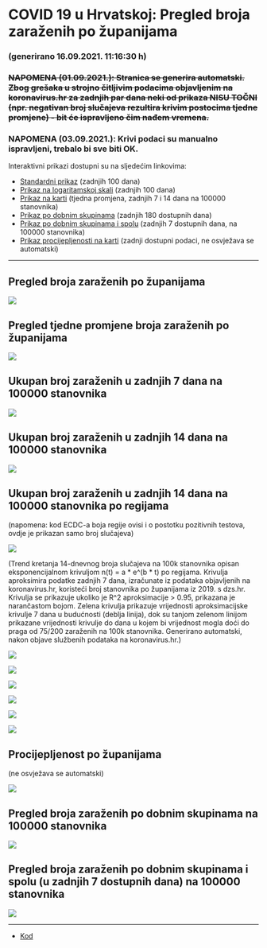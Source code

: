 # COVID 19 u Hrvatskoj: Pregled broja zaraženih po županijama

### (generirano 16.09.2021. 11:16:30 h)

### ~~NAPOMENA (01.09.2021.): Stranica se generira automatski. Zbog grešaka u strojno čitljivim podacima objavljenim na koronavirus.hr za zadnjih par dana neki od prikaza NISU TOČNI (npr. negativan broj slučajeva rezultira krivim postocima tjedne promjene) - bit će ispravljeno čim nađem vremena.~~

### NAPOMENA (03.09.2021.): Krivi podaci su manualno ispravljeni, trebalo bi sve biti OK.

Interaktivni prikazi dostupni su na sljedećim linkovima:

- [Standardni prikaz](html/index.html) (zadnjih 100 dana)
- [Prikaz na logaritamskoj skali](html/index_log.html) (zadnjih 100 dana)
- [Prikaz na karti](html/index_map.html) (tjedna promjena, zadnjih 7 i 14 dana na 100000 stanovnika)
- [Prikaz po dobnim skupinama](html/index_per_age.html) (zadnjih 180 dostupnih dana)
- [Prikaz po dobnim skupinama i spolu](html/index_pyramid.html) (zadnjih 7 dostupnih dana, na 100000 stanovnika)
- [Prikaz procijepljenosti na karti](html/index_vaccination.html) (zadnji dostupni podaci, ne osvježava se automatski)

-----

## Pregled broja zaraženih po županijama

![](img/2021_09_15_line_plots.png)

## Pregled tjedne promjene broja zaraženih po županijama

![](img/2021_09_15_map.png)

## Ukupan broj zaraženih u zadnjih 7 dana na 100000 stanovnika

![](img/2021_09_15_map_7_day_per_100k.png)

## Ukupan broj zaraženih u zadnjih 14 dana na 100000 stanovnika

![](img/2021_09_15_map_14_day_per_100k.png)

## Ukupan broj zaraženih u zadnjih 14 dana na 100000 stanovnika po regijama

(napomena: kod ECDC-a boja regije ovisi i o postotku pozitivnih testova, ovdje je prikazan samo broj slučajeva)

![](img/2021_09_15_map_14_day_per_100k_region.png)

(Trend kretanja 14-dnevnog broja slučajeva na 100k stanovnika opisan eksponencijalnom krivuljom n(t) = a * e^(b * t) po regijama. Krivulja aproksimira podatke zadnjih 7 dana, izračunate iz podataka objavljenih na koronavirus.hr, koristeći broj stanovnika po županijama iz 2019. s dzs.hr. Krivulja se prikazuje ukoliko je R^2 aproksimacije > 0.95, prikazana je narančastom bojom. Zelena krivulja prikazuje vrijednosti aproksimacijske krivulje 7 dana u budućnosti (deblja linija), dok su tanjom zelenom linijom prikazane vrijednosti krivulje do dana u kojem bi vrijednost mogla doći do praga od 75/200 zaraženih na 100k stanovnika. Generirano automatski, nakon objave službenih podataka na koronavirus.hr.)

![](img/2021_09_15_current_Jadranska_Hrvatska.png)

![](img/2021_09_15_current_Panonska_Hrvatska.png)

![](img/2021_09_15_current_Grad_Zagreb.png)

![](img/2021_09_15_current_Sjeverna_Hrvatska.png)

![](img/2021_09_15_current_Republika_Hrvatska.png)

![](img/2021_09_15_cases_hospitalisations_deaths_Republika_Hrvatska.png)

## Procijepljenost po županijama

(ne osvježava se automatski)

![](img/2021_09_15_vaccination.png)

## Pregled broja zaraženih po dobnim skupinama na 100000 stanovnika

![](img/2021_09_15_per_age_group.png)

## Pregled broja zaraženih po dobnim skupinama i spolu (u zadnjih 7 dostupnih dana) na 100000 stanovnika

![](img/2021_09_15_pyramid.png)

-----

- [Kod](https://github.com/ppalasek/covid_plots_croatia)


